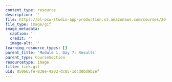 ```yaml
---
content_type: resource
description: ''
file: https://ol-ocw-studio-app-production.s3.amazonaws.com/courses/20-109-laboratory-fundamentals-in-biological-engineering-spring-2010/050665fe838e4202dc051dcd0bd9b2ef_link.gif
file_type: image/gif
image_metadata:
  caption: ''
  credit: ''
  image-alt: ''
learning_resource_types: []
parent_title: 'Module 1, Day 7: Results'
parent_type: CourseSection
resourcetype: Image
title: link.gif
uid: 050665fe-838e-4202-dc05-1dcd0bd9b2ef
---
```

